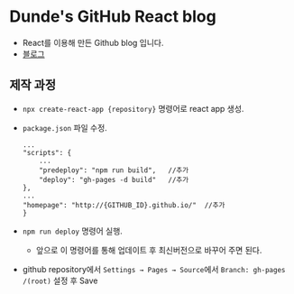 # Dunde's GitHub React blog
- React를 이용해 만든 Github blog 입니다.
- [블로그](https://dunde1.github.io/)

## 제작 과정
- `npx create-react-app {repository}` 명령어로 react app 생성.
- `package.json` 파일 수정.

    ```
    ...
    "scripts": {
        ...
        "predeploy": "npm run build",   //추가
        "deploy": "gh-pages -d build"   //추가
    },
    ...
    "homepage": "http://{GITHUB_ID}.github.io/"  //추가
    }
    ```

- `npm run deploy` 명령어 실행.
    - 앞으로 이 명령어를 통해 업데이트 후 최신버전으로 바꾸어 주면 된다.
- github repository에서 `Settings → Pages → Source`에서 `Branch: gh-pages` `/(root)` 설정 후 Save
